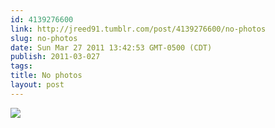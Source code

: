 ```yaml
---
id: 4139276600
link: http://jreed91.tumblr.com/post/4139276600/no-photos
slug: no-photos
date: Sun Mar 27 2011 13:42:53 GMT-0500 (CDT)
publish: 2011-03-027
tags: 
title: No photos
layout: post
---
```



![](http://24.media.tumblr.com/tumblr_liqbzmFeij1qi8pkco1_1280.jpg)

